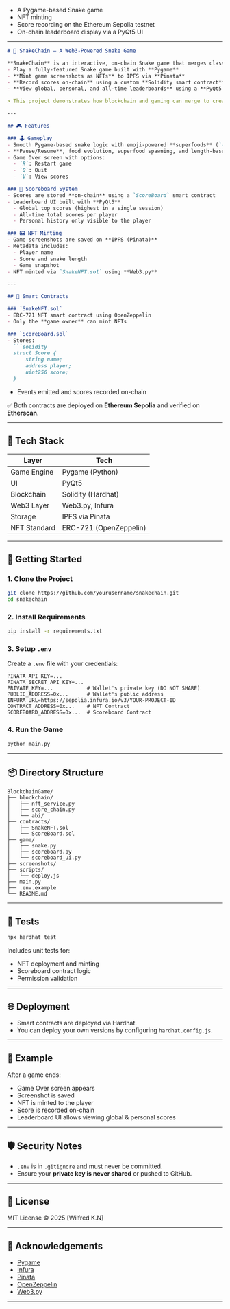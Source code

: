 * A Pygame-based Snake game
* NFT minting
* Score recording on the Ethereum Sepolia testnet
* On-chain leaderboard display via a PyQt5 UI

---

````markdown
# 🐍 SnakeChain — A Web3-Powered Snake Game

**SnakeChain** is an interactive, on-chain Snake game that merges classic arcade gameplay with blockchain technology. It allows players to:
- Play a fully-featured Snake game built with **Pygame**
- **Mint game screenshots as NFTs** to IPFS via **Pinata**
- **Record scores on-chain** using a custom **Solidity smart contract** deployed on **Ethereum Sepolia**
- **View global, personal, and all-time leaderboards** using a **PyQt5 UI**

> This project demonstrates how blockchain and gaming can merge to create immutable, player-centric experiences.

---

## 🎮 Features

### 🕹 Gameplay
- Smooth Pygame-based snake logic with emoji-powered **superfoods** (`🕷️`, `🐀`, `🐰`, etc.)
- **Pause/Resume**, food evolution, superfood spawning, and length-based scoring
- Game Over screen with options:
  - `R`: Restart game
  - `Q`: Quit
  - `V`: View scores

### 🧠 Scoreboard System
- Scores are stored **on-chain** using a `ScoreBoard` smart contract
- Leaderboard UI built with **PyQt5**
  - Global top scores (highest in a single session)
  - All-time total scores per player
  - Personal history only visible to the player

### 🖼 NFT Minting
- Game screenshots are saved on **IPFS (Pinata)**
- Metadata includes:
  - Player name
  - Score and snake length
  - Game snapshot
- NFT minted via `SnakeNFT.sol` using **Web3.py**

---

## 🔗 Smart Contracts

### `SnakeNFT.sol`
- ERC-721 NFT smart contract using OpenZeppelin
- Only the **game owner** can mint NFTs

### `ScoreBoard.sol`
- Stores:
  ```solidity
  struct Score {
      string name;
      address player;
      uint256 score;
  }
````

* Events emitted and scores recorded on-chain

✅ Both contracts are deployed on **Ethereum Sepolia** and verified on **Etherscan**.

---

## 🧱 Tech Stack

| Layer        | Tech                   |
| ------------ | ---------------------- |
| Game Engine  | Pygame (Python)        |
| UI           | PyQt5                  |
| Blockchain   | Solidity (Hardhat)     |
| Web3 Layer   | Web3.py, Infura        |
| Storage      | IPFS via Pinata        |
| NFT Standard | ERC-721 (OpenZeppelin) |

---

## 🚀 Getting Started

### 1. Clone the Project

```bash
git clone https://github.com/yourusername/snakechain.git
cd snakechain
```

### 2. Install Requirements

```bash
pip install -r requirements.txt
```

### 3. Setup `.env`

Create a `.env` file with your credentials:

```
PINATA_API_KEY=...
PINATA_SECRET_API_KEY=...
PRIVATE_KEY=...           # Wallet's private key (DO NOT SHARE)
PUBLIC_ADDRESS=0x...      # Wallet's public address
INFURA_URL=https://sepolia.infura.io/v3/YOUR-PROJECT-ID
CONTRACT_ADDRESS=0x...    # NFT Contract
SCOREBOARD_ADDRESS=0x...  # Scoreboard Contract
```

### 4. Run the Game

```bash
python main.py
```

---

## 📦 Directory Structure

```
BlockchainGame/
├── blockchain/
│   ├── nft_service.py
│   ├── score_chain.py
│   └── abi/
├── contracts/
│   ├── SnakeNFT.sol
│   └── ScoreBoard.sol
├── game/
│   ├── snake.py
│   ├── scoreboard.py
│   └── scoreboard_ui.py
├── screenshots/
├── scripts/
│   └── deploy.js
├── main.py
├── .env.example
└── README.md
```

---

## 🧪 Tests

```bash
npx hardhat test
```

Includes unit tests for:

* NFT deployment and minting
* Scoreboard contract logic
* Permission validation

---

## 🌐 Deployment

* Smart contracts are deployed via Hardhat.
* You can deploy your own versions by configuring `hardhat.config.js`.

---

## 📸 Example

After a game ends:

* Game Over screen appears
* Screenshot is saved
* NFT is minted to the player
* Score is recorded on-chain
* Leaderboard UI allows viewing global & personal scores

---

## 🛡 Security Notes

* `.env` is in `.gitignore` and must never be committed.
* Ensure your **private key is never shared** or pushed to GitHub.

---

## 📜 License

MIT License © 2025 \[Wilfred K.N]

---

## 🙌 Acknowledgements

* [Pygame](https://www.pygame.org/)
* [Infura](https://infura.io/)
* [Pinata](https://pinata.cloud/)
* [OpenZeppelin](https://openzeppelin.com/)
* [Web3.py](https://web3py.readthedocs.io/)

---
